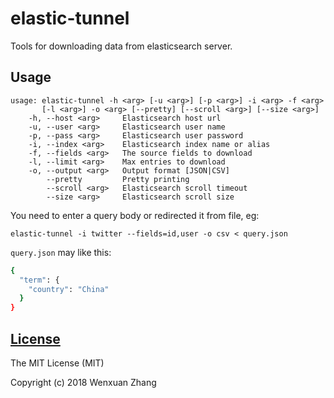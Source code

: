 # elastic-tunnel

Tools for downloading data from elasticsearch server.

## Usage

```
usage: elastic-tunnel -h <arg> [-u <arg>] [-p <arg>] -i <arg> -f <arg> 
       [-l <arg>] -o <arg> [--pretty] [--scroll <arg>] [--size <arg>] 
    -h, --host <arg>     Elasticsearch host url
    -u, --user <arg>     Elasticsearch user name
    -p, --pass <arg>     Elasticsearch user password
    -i, --index <arg>    Elasticsearch index name or alias
    -f, --fields <arg>   The source fields to download
    -l, --limit <arg>    Max entries to download
    -o, --output <arg>   Output format [JSON|CSV]
        --pretty         Pretty printing
        --scroll <arg>   Elasticsearch scroll timeout
        --size <arg>     Elasticsearch scroll size
```

You need to enter a query body or redirected it from file, eg:

```
elastic-tunnel -i twitter --fields=id,user -o csv < query.json
```

`query.json` may like this:

```bash
{
  "term": {
    "country": "China"
  }
}
```

## [License](LICENSE.txt)

The MIT License (MIT)

Copyright (c) 2018 Wenxuan Zhang
